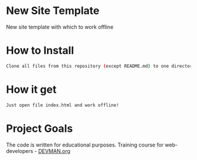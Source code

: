 # New Site Template

New site template with which to work offline

# How to Install

```bash
Clone all files from this repository (except README.md) to one directory
```

# How it get

```bash
Just open file index.html and work offline!
```

# Project Goals

The code is written for educational purposes. Training course for web-developers - [DEVMAN.org](https://devman.org)
